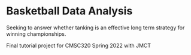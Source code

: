 # Basketball Data Analysis

Seeking to answer whether tanking is an effective long term strategy for winning championships.

Final tutorial project for CMSC320 Spring 2022 with JMCT
